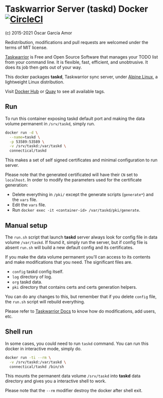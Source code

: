# Taskwarrior Server (taskd) Docker [![CircleCI](https://circleci.com/gh/ogarcia/docker-taskd.svg?style=svg)](https://circleci.com/gh/ogarcia/docker-taskd)

(c) 2015-2021 Óscar García Amor

Redistribution, modifications and pull requests are welcomed under the terms
of MIT license.

[Taskwarrior][1] is Free and Open Source Software that manages your TODO
list from your command line. It is flexible, fast, efficient, and
unobtrusive. It does its job then gets out of your way.

This docker packages **taskd**, Taskwarrior sync server, under [Alpine
Linux][2], a lightweight Linux distribution.

Visit [Docker Hub][3] or [Quay][4] to see all available tags.

[1]: https://www.taskwarrior.org/
[2]: https://alpinelinux.org/
[3]: https://hub.docker.com/r/connectical/taskd/
[4]: https://quay.io/repository/connectical/taskd/

## Run

To run this container exposing taskd default port and making the data volume
permanent in `/srv/taskd`, simply run.

```sh
docker run -d \
  --name=taskd \
  -p 53589:53589 \
  -v /srv/taskd:/var/taskd \
  connectical/taskd
```

This makes a set of self signed certificates and minimal configuration to
run server.

Please note that the generated certificated will have their `CN` set to `localhost`. In order to modify the parameters used for the certificate generation:
- Delete everything in `/pki/` except the generate scripts (`generate*`) and the `vars` file.
- Edit the `vars` file.
- Run `docker exec -it <container-id> /var/taskd/pki/generate`.

## Manual setup

The `run.sh` script that launch **taskd** server always look for config file
in data volume `/var/taskd`. If found it, simply run the server, but if
config file is absent `run.sh` will build a new default config and its
certificates.

If you make the data volume permanent you'll can access to its contents and
make modifications that you need. The significant files are.

* `config` taskd config itself.
* `log` directory of log.
* `org` taskd data.
* `pki` directory that contains certs and certs generation helpers.

You can do any changes to this, but remember that if you delete `config`
file, the `run.sh` script will rebuild everything.

Please refer to [Taskwarrior Docs][5] to know how do modifications, add
users, etc.

[5]: https://taskwarrior.org/docs/

## Shell run

In some cases, you could need to run `taskd` command. You can run this
docker in interactive mode, simply do.

```sh
docker run -ti --rm \
  -v /srv/taskd:/var/taskd \
  connectical/taskd /bin/sh
```

This mounts the permanent data volume `/srv/taskd` into **taskd** data
directory and gives you a interactive shell to work.

Please note that the `--rm` modifier destroy the docker after shell exit.
